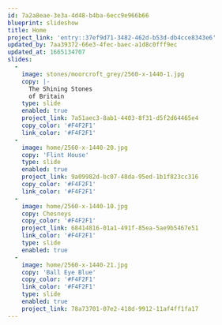 ```yaml
---
id: 7a2a8eae-3e3a-4d48-b4ba-6ecc9e966b66
blueprint: slideshow
title: Home
project_link: 'entry::37ef9d71-3482-462d-b53d-db4cce8343e6'
updated_by: 7aa39372-66e3-4fec-baec-a1d8c0fff9ec
updated_at: 1665134707
slides:
  -
    image: stones/moorcroft_grey/2560-x-1440-1.jpg
    copy: |-
      The Shining Stones
      of Britain
    type: slide
    enabled: true
    project_link: 7a51aec3-8ab1-4403-8f31-d5f2d64465e4
    copy_color: '#F4F2F1'
    link_color: '#F4F2F1'
  -
    image: home/2560-x-1440-20.jpg
    copy: 'Flint House'
    type: slide
    enabled: true
    project_link: 9a09982d-bc07-48da-95ed-1b1f823cc316
    copy_color: '#F4F2F1'
    link_color: '#F4F2F1'
  -
    image: home/2560-x-1440-10.jpg
    copy: Chesneys
    copy_color: '#F4F2F1'
    project_link: 68414816-01a1-491f-85ea-5ae9b5467e51
    link_color: '#F4F2F1'
    type: slide
    enabled: true
  -
    image: home/2560-x-1440-21.jpg
    copy: 'Ball Eye Blue'
    copy_color: '#F4F2F1'
    link_color: '#F4F2F1'
    type: slide
    enabled: true
    project_link: 78a73701-07e2-418d-9912-11af4ff1fa17
---
```

